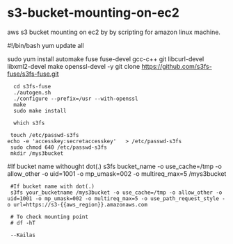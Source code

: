 # s3-bucket-mounting-on-ec2
aws s3 bucket mounting on ec2 by by scripting for amazon linux machine.


#!/bin/bash
yum update all
   
   
   sudo yum install automake fuse fuse-devel gcc-c++ git libcurl-devel libxml2-devel make openssl-devel -y
      git clone https://github.com/s3fs-fuse/s3fs-fuse.git

      cd s3fs-fuse
      ./autogen.sh
      ./configure --prefix=/usr --with-openssl
      make
      sudo make install
      
      which s3fs
     
     touch /etc/passwd-s3fs
    echo -e 'accesskey:secretaccesskey'   > /etc/passwd-s3fs
     sudo chmod 640 /etc/passwd-s3fs
     mkdir /mys3bucket
     
   #If bucket name withought dot(.) 
     s3fs bucket_name -o use_cache=/tmp -o allow_other -o uid=1001 -o mp_umask=002 -o multireq_max=5 /mys3bucket
     
     #If bucket name with dot(.)
     s3fs your_bucketname /mys3bucket -o use_cache=/tmp -o allow_other -o uid=1001 -o mp_umask=002 -o multireq_max=5 -o use_path_request_style -o url=https://s3-{{aws_region}}.amazonaws.com

     # To check mounting point 
     # df -hT
     
     --Kailas
